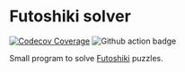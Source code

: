 # Futoshiki solver

[![Codecov Coverage](https://codecov.io/gh/bernaborrero/futoshiki/branch/master/graph/badge.svg)](https://codecov.io/gh/bernaborrero/futoshiki)
![Github action badge](https://github.com/bernaborrero/futoshiki/workflows/Build%20and%20test/badge.svg)

Small program to solve [Futoshiki][futoshiki-wikipedia] puzzles.

[futoshiki-wikipedia]: https://en.wikipedia.org/wiki/Futoshiki
